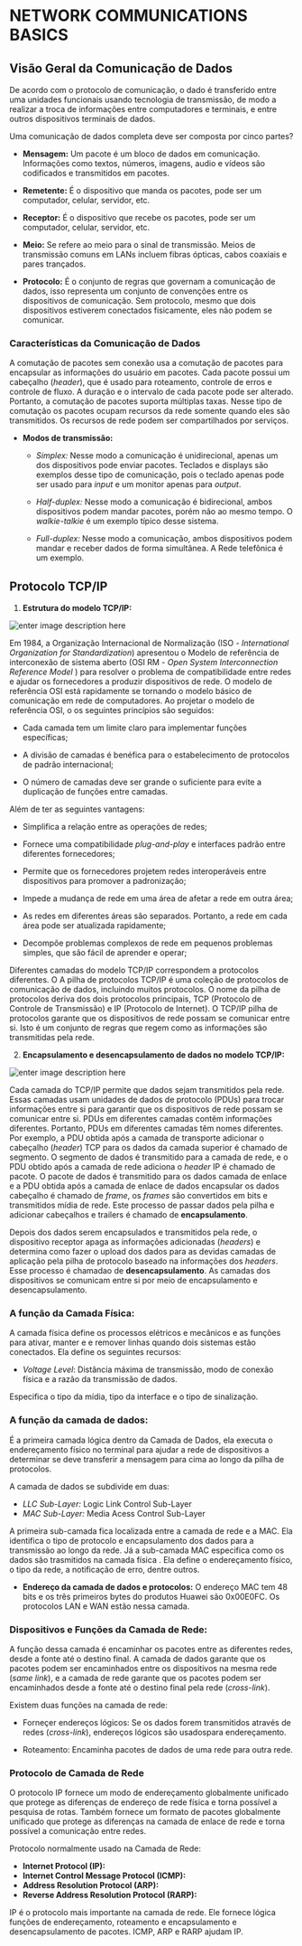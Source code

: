 # NETWORK COMMUNICATIONS BASICS

## **Visão Geral da Comunicação de Dados**

De acordo com o protocolo de comunicação, o dado é transferido entre uma unidades funcionais usando tecnologia de transmissão, de modo a realizar a troca de informações entre computadores e terminais, e entre outros dispositivos terminais de dados.

Uma comunicação de dados completa deve ser composta por cinco partes?

- **Mensagem:** Um pacote é um bloco de dados em comunicação. Informações como textos, números, imagens, audio e vídeos são codificados e transmitidos em pacotes.

- **Remetente:** É o dispositivo que manda os pacotes, pode ser um computador, celular, servidor, etc.

- **Receptor:**  É o dispositivo que recebe os pacotes, pode ser um computador, celular, servidor, etc.

- **Meio:** Se refere ao meio para o sinal de transmissão. Meios de transmissão comuns em LANs incluem fibras ópticas, cabos coaxiais e pares trançados.

- **Protocolo:** É o conjunto de regras que governam a comunicação de dados, isso representa um conjunto de convenções entre os dispositivos de comunicação. Sem protocolo, mesmo que dois dispositivos estiverem conectados fisicamente, eles não podem se comunicar.

### **Características da Comunicação de Dados**

A comutação de pacotes sem conexão usa a comutação de pacotes para encapsular as informações do usuário em pacotes. Cada pacote possui um cabeçalho (_header_), que é
usado para roteamento, controle de erros e controle de fluxo. A duração e o intervalo de cada pacote pode ser alterado. Portanto, a comutação de pacotes suporta múltiplas taxas. Nesse tipo de comutação os pacotes ocupam recursos da rede somente quando eles são transmitidos. Os recursos de rede podem ser compartilhados por serviços.

- **Modos de transmissão:**

	- _Simplex:_ Nesse modo a comunicação é unidirecional, apenas um dos dispositivos pode enviar pacotes. Teclados e displays são exemplos desse tipo de comunicação, pois o teclado apenas pode ser usado para _input_ e um monitor apenas para _output_.

	- _Half-duplex:_ Nesse modo a comunicação é bidirecional, ambos dispositivos podem mandar pacotes, porém não ao mesmo tempo. O _walkie-talkie_ é um exemplo típico desse sistema.
	
	- _Full-duplex:_ Nesse modo a comunicação, ambos dispositivos podem mandar e receber dados de forma simultânea. A Rede telefônica é um exemplo.

## **Protocolo TCP/IP**

1. **Estrutura do modelo TCP/IP:**

![enter image description here](https://media.geeksforgeeks.org/wp-content/uploads/20230417045622/OSI-vs-TCP-vs-Hybrid-2.webp)

Em 1984, a Organização Internacional de Normalização (ISO - _International Organization for Standardization_) apresentou o Modelo de referência de interconexão de sistema aberto (OSI RM - _Open System Interconnection Reference Model_ ) para resolver o problema de compatibilidade entre redes e ajudar os fornecedores a produzir dispositivos de rede. O modelo de referência OSI está rapidamente se tornando o modelo básico de comunicação em rede de computadores. Ao projetar o modelo de referência OSI, o os seguintes princípios são seguidos:

-  Cada camada tem um limite claro para implementar funções específicas;

-  A divisão de camadas é benéfica para o estabelecimento de protocolos de padrão internacional;

- O número de camadas deve ser grande o suficiente para evite a duplicação de funções entre camadas.

Além de ter as seguintes vantagens:

- Simplifica a relação entre as operações de redes;

- Fornece uma compatibilidade _plug-and-play_ e interfaces padrão entre diferentes fornecedores;

- Permite que os fornecedores projetem redes interoperáveis entre dispositivos para promover a padronização;

-  Impede a mudança de rede em uma área de afetar a rede em outra área;

- As redes em diferentes áreas são
separados. Portanto, a rede em cada área pode ser atualizada rapidamente;

- Decompõe problemas complexos de rede em pequenos problemas simples, que são fácil de aprender e operar;

Diferentes camadas do modelo TCP/IP correspondem a protocolos diferentes. O
A pilha de protocolos TCP/IP é uma coleção de protocolos de comunicação de dados, incluindo muitos protocolos. O nome da pilha de protocolos deriva dos dois protocolos principais,
TCP (Protocolo de Controle de Transmissão) e IP (Protocolo de Internet). O TCP/IP pilha de protocolos garante que os dispositivos de rede possam se comunicar entre si. Isto é um conjunto de regras que regem como as informações são transmitidas pela rede.

2. **Encapsulamento e desencapsulamento de dados no modelo TCP/IP:**

![enter image description here](https://embeddedgeeks.com/wp-content/uploads/2020/06/encap-1.png)

Cada camada do TCP/IP permite que dados sejam transmitidos pela rede. Essas camadas usam unidades de dados de protocolo (PDUs) para trocar informações entre si para garantir que os dispositivos de rede possam se comunicar entre si. PDUs em diferentes camadas contêm informações diferentes. Portanto, PDUs em diferentes camadas têm nomes diferentes. Por exemplo, a PDU obtida após a camada de transporte adicionar
o cabeçalho (_header_) TCP para os dados da camada superior é chamado de segmento. O segmento de dados é
transmitido para a camada de rede, e o PDU obtido após a camada de rede
adiciona o _header_ IP é chamado de pacote. O pacote de dados é transmitido para os dados camada de enlace e a PDU obtida após a camada de enlace de dados encapsular os dados cabeçalho é chamado de _frame_, os _frames_ são convertidos em bits e transmitidos
mídia de rede. Este processo de passar dados pela pilha e adicionar cabeçalhos
e trailers é chamado de **encapsulamento**.

Depois dos dados serem encapsulados e transmitidos pela rede, o dispositivo receptor apaga as informações adicionadas (_headers_) e determina como fazer o upload dos dados para as devidas camadas de aplicação pela pilha de protocolo baseado na informações dos _headers_. Esse processo é chamadao de **desencapsulamento**. As camadas dos dispositivos se comunicam entre si por meio de encapsulamento e desencapsulamento.

### **A função da Camada Física:**
A camada física define os processos elétricos e mecânicos e as funções para ativar, manter e e remover linhas quando dois sistemas estão conectados. Ela define os seguintes recursos:

- _Voltage Level_:  Distância máxima de transmissão, modo de conexão física e a razão da transmissão de dados.

Especifica o tipo da mídia, tipo da interface e o tipo de sinalização.

### **A função da camada de dados:**

É a primeira camada lógica dentro da Camada de Dados, ela executa o endereçamento físico no terminal para ajudar a rede de dispositivos a determinar se deve transferir a mensagem para cima ao longo da pilha de protocolos.

A camada de dados se subdivide em duas:

- _LLC Sub-Layer:_ Logic Link Control Sub-Layer
- _MAC Sub-Layer:_ Media Acess Control Sub-Layer

A primeira sub-camada fica localizada entre a camada de rede e a MAC. Ela identifica o tipo de protocolo e encapsulamento dos dados para a transmissão ao longo da rede. Já a sub-camada MAC especifica como os dados são trasmitidos na camada física . Ela define o endereçamento físico, o tipo da rede, a notificação de erro, dentre outros.

- **Endereço da camada de dados e protocolos:** O endereço MAC tem 48 bits e os três primeiros bytes do produtos Huawei são 0x00E0FC. Os protocolos LAN e WAN estão nessa camada.

### **Dispositivos e Funções da Camada de Rede:**
A função dessa camada é encaminhar os pacotes entre as diferentes redes, desde a fonte até o destino final. A camada de dados garante que os pacotes podem ser encaminhados entre os dispositivos na mesma rede (_same link_), e a camada de rede garante que os pacotes podem ser encaminhados desde  a fonte até o destino final pela rede (_cross-link_). 

Existem duas funções na camada de rede:

- Forneçer endereços lógicos: Se os dados forem transmitidos através de redes (_cross-link_), endereços lógicos são usados ​​para endereçamento.

 - Roteamento: Encaminha pacotes de dados de uma rede para outra rede. 

### **Protocolo de Camada de Rede**

O protocolo IP fornece um modo de endereçamento globalmente unificado que protege as diferenças de endereço de rede física e torna possível a pesquisa de rotas. Também fornece um formato de pacotes globalmente unificado que protege as diferenças na camada de enlace de rede e torna  possível a comunicação entre redes.

Protocolo normalmente usado na Camada de Rede:

- **Internet Protocol (IP):**
- **Internet Control Message Protocol (ICMP):**
- **Address Resolution Protocol (ARP):**
- **Reverse Address Resolution Protocol (RARP):**

IP é o protocolo mais importante na camada de rede. Ele fornece lógica funções de  endereçamento, roteamento e encapsulamento e desencapsulamento de pacotes. ICMP, ARP e RARP ajudam IP.
<!--stackedit_data:
eyJoaXN0b3J5IjpbNDI5MzM2ODI3LDEwMjY4Mjk0OTAsLTE1NT
YzNTMxNDgsMTIyMTM3NTQxNSwtNTE0MTc0MzU2LDk5MDAwMTc1
OSw0NTc0ODM4ODQsLTY5NjczMTA3NCwxNDAyMjk5ODgsLTY0Mj
c5NzQwNywtMjU4MTcxNjcsMTgxMTgyMDU2MSwxMjE2OTQ4MTgs
LTEzODAwODMzNzYsLTIwMDI0MDc0ODEsLTE4MzA2MTExMjgsND
U5NDAwMzAwXX0=
-->
